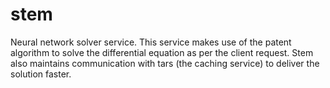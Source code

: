 # stem
Neural network solver service.  This service makes use of the patent algorithm to solve the differential equation as per the client request. Stem also maintains communication with tars (the caching service) to deliver the solution faster.

